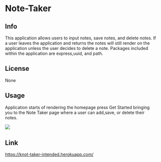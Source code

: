 # Note-Taker

## Info

This application allows users to input notes, save notes, and delete notes. If a user leaves the application and returns the notes will still render on the application unless the user decides to delete a note. Packages included within the application are express,uuid, and path.

## License

None

## Usage

Application starts of rendering the homepage press Get Started bringing you to the Note Taker page where a user can add,save, or delete their notes.

<image src=" Screenshot 2023-02-26 at 4.13.19 PM Small.png ">
  
  <image src="">

## Link

https://knot-taker-intended.herokuapp.com/

